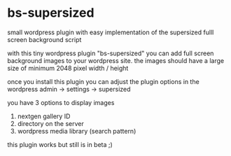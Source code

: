 # bs-supersized
small wordpress plugin with easy implementation of the supersized fulll screen background script

with this tiny wordpress plugin "bs-supersized" you can add full screen background images to your wordpress site.
the images should have a large size of minimum 2048 pixel width / height

once you install this plugin you can adjust the plugin options in the wordpress admin -> settings -> supersized

you have 3 options to display images

1. nextgen gallery ID
2. directory on the server
3. wordpress media library (search pattern)

this plugin works but still is in beta ;)

